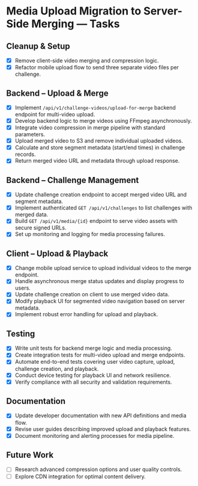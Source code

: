 # Media Upload Migration to Server-Side Merging — Tasks

## Cleanup & Setup
- [x] Remove client-side video merging and compression logic.
- [x] Refactor mobile upload flow to send three separate video files per challenge.

## Backend – Upload & Merge
- [x] Implement `/api/v1/challenge-videos/upload-for-merge` backend endpoint for multi-video upload.
- [x] Develop backend logic to merge videos using FFmpeg asynchronously.
- [x] Integrate video compression in merge pipeline with standard parameters.
- [x] Upload merged video to S3 and remove individual uploaded videos.
- [x] Calculate and store segment metadata (start/end times) in challenge records.
- [x] Return merged video URL and metadata through upload response.

## Backend – Challenge Management
- [x] Update challenge creation endpoint to accept merged video URL and segment metadata.
- [x] Implement authenticated `GET /api/v1/challenges` to list challenges with merged data.
- [x] Build `GET /api/v1/media/{id}` endpoint to serve video assets with secure signed URLs.
- [x] Set up monitoring and logging for media processing failures.

## Client – Upload & Playback
- [x] Change mobile upload service to upload individual videos to the merge endpoint.
- [x] Handle asynchronous merge status updates and display progress to users.
- [x] Update challenge creation on client to use merged video data.
- [x] Modify playback UI for segmented video navigation based on server metadata.
- [x] Implement robust error handling for upload and playback.

## Testing
- [x] Write unit tests for backend merge logic and media processing.
- [x] Create integration tests for multi-video upload and merge endpoints.
- [x] Automate end-to-end tests covering user video capture, upload, challenge creation, and playback.
- [x] Conduct device testing for playback UI and network resilience.
- [x] Verify compliance with all security and validation requirements.

## Documentation
- [x] Update developer documentation with new API definitions and media flow.
- [x] Revise user guides describing improved upload and playback features.
- [x] Document monitoring and alerting processes for media pipeline.

## Future Work
- [ ] Research advanced compression options and user quality controls.
- [ ] Explore CDN integration for optimal content delivery.
